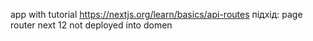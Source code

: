 app with tutorial https://nextjs.org/learn/basics/api-routes
підхід: page router
next 12
not deployed into domen
